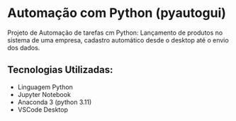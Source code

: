 # Automação com Python (pyautogui)
Projeto de Automação de tarefas cm Python: Lançamento de produtos no sistema de uma empresa, cadastro automático desde o desktop até o envio dos dados.

## Tecnologias Utilizadas:
- Linguagem Python
- Jupyter Notebook
- Anaconda 3 (python 3.11)
- VSCode Desktop
